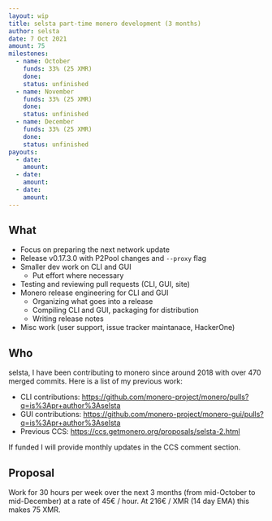```yaml
---
layout: wip
title: selsta part-time monero development (3 months)
author: selsta
date: 7 Oct 2021
amount: 75
milestones:
  - name: October
    funds: 33% (25 XMR)
    done:
    status: unfinished
  - name: November
    funds: 33% (25 XMR)
    done:
    status: unfinished
  - name: December
    funds: 33% (25 XMR)
    done:
    status: unfinished
payouts:
  - date:
    amount:
  - date:
    amount:
  - date:
    amount:
---
```


## What

- Focus on preparing the next network update
- Release v0.17.3.0 with P2Pool changes and `--proxy` flag
- Smaller dev work on CLI and GUI
  - Put effort where necessary
- Testing and reviewing pull requests (CLI, GUI, site)
- Monero release engineering for CLI and GUI
  - Organizing what goes into a release
  - Compiling CLI and GUI, packaging for distribution
  - Writing release notes
- Misc work (user support, issue tracker maintanace, HackerOne)

## Who

selsta, I have been contributing to monero since around 2018 with over 470 merged commits. Here is a list of my previous work:

- CLI contributions: https://github.com/monero-project/monero/pulls?q=is%3Apr+author%3Aselsta
- GUI contributions: https://github.com/monero-project/monero-gui/pulls?q=is%3Apr+author%3Aselsta
- Previous CCS: https://ccs.getmonero.org/proposals/selsta-2.html

If funded I will provide monthly updates in the CCS comment section.

## Proposal

Work for 30 hours per week over the next 3 months (from mid-October to mid-December) at a rate of 45€ / hour. At 216€ / XMR (14 day EMA) this makes 75 XMR.
